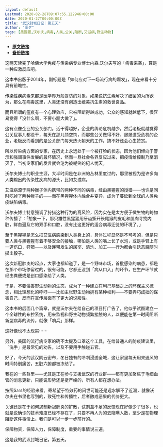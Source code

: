 ```yaml
---
layout: default
Lastmod: 2020-02-28T09:07:55.122946+00:00
date: 2020-01-27T00:00:00Z
title: "武汉封城日记｜第五天"
author: "阑夕"
tags: [黑猩猩,沃尔夫,病毒,人类,公关,阻断,艾滋病,野生动物]
---
```


* [**原文链接**](http://mp.weixin.qq.com/s?__biz=MjM5NzY2OTE2MQ==&mid=2652224466&idx=2&sn=c1b9c0dec7ba743dc0f1c2fbcc5e9d06&chksm=bd376b948a40e282e7904ef09be2849ad9e39176c9c56b3f356282de94f082e7f4da5db70dc8#rd)
* [**备份链接**](http://archive.today/219Rk)


这两天读完了哈佛大学免疫与传染病专业博士内森.沃尔夫写的「病毒来袭」，算是一种应激反应吧。

这本书出版于2014年，副标题是「如何应对下一场流行病的爆发」，现在来看十分具有前瞻性。

传染性疾病素来都是医学界万般提防的对象，如果说抗生素解决了细菌的为所欲为，那么在病毒这里，人类还没有创造出媲美抗生素的救世良品。

而且所谓的瘟疫有一个心理效应，它被阻断得越成功，公众的感知就越低下，很容易觉得「没什么啊，不要小题大做了」。

这有点像企业的公关部门，活干得越好，企业的舆论危机越少，然后老板就越觉得公关屁事儿都没干，每天在那儿领空饷，而那些公关做得不好、屡屡遭受危机的企业，老板反而看到的是公关部门每天热火朝天的工作，搞不好还会心生赞赏。

所以传染病方面的专家，在历史上永远处于一个被打脸的状态，因为他们倾向于警示和强调事件发展的最坏情况，然而一旦社会各界反应过来，把疫情给控制乃至消灭了，当初专家们的发言就会沦为被嘲笑的杞人忧天。

沃尔夫博士的职业生涯，大半时间是在非洲的丛林里度过的，那里被视为是许多向人类输出的传染性疾病的源头，比如艾滋病。

艾滋病源于两种猴子体内携带的两种不同的病毒，经由黑猩猩的授猎——也许是同时吃掉了两种猴子的——而在黑猩猩体内融合并变异，成为了蔓延到全球的人类免疫缺陷病毒。

沃尔夫博士特意强调了狩猎这种行为的高风险，因为实在是太方便于微生物的跨物种传播了：「想象一下，那只雄性黑猩猩用牙齿撕开长尾猴的皮毛和肌肉寻找内脏，鲜血遍及它的双手和口腔，没有比这更好的适合病毒迁徙的环境了。」

至于黑猩猩是怎么把艾滋病感染到人类身上的，具体过程显然是不可考的，但是只要人类与黑猩猩有着不够安全的接触，哪怕是人类的嘴上长了水泡，或是手臂上有一道伤口，狩猎——以及连带发生的屠宰、清洗、加工——行为都会引诱恶魔随时掷出骰子。

这次新冠肺炎的起点，大家也都知道了，是一个野味市场，首批感染的病患，都是在那个市场停留过的，很有可能，它都还没到「病从口入」的环节，在生产环节就经由粪便或是创口感染给了人类。

于是，不要侵害野生动物的生态，成为了一种建立在利己基础之上的环保主义概念，相比理想化的呼吁——比如主张野生动物拥有某种权利——不要弄巧成拙的谋害自己，反而在宣传层面有了更大的说服性。

这本书的后面几个篇章，就是沃尔夫在给自己的项目打广告了，他似乎试图建立一个全球性的布控系统，用来监视和野生动物频繁接触的人，以便能在第一时间阻断新型病毒的流传，就像「哨兵」那样。

这好像也不太现实⋯⋯

另外，美国的流行病专家的确不太提及口罩这个工具，在给普通人的防疫建议里，「洗手」是最常见的劝告，以及不要用手触碰五官。

好了，今天的武汉阴云密布，冬日独有的冷冽浸透全城，这让家里每天用来通风的时间特别痛苦，五脏六腑都被冻结了。

我在的一些群里——尤其是正在参与支援武汉的行业群——都有更加聚焦于毛细血管的消息更新，只能说形势还是挺严峻的，所有人都在想办法。

按照Sars的经验来看，寄希望于特效药的问世可能还是远水解不了近渴，就像沃尔夫在书里也写到的，致死性和传播性，后者酿成恶果的代价更大。

关键还是在于如何遏制新冠肺炎的扩散，试剂盒不足的反馈现在好像少了很多，也就是说确诊的技术难度已经不存在了，只要不再人为的去隐瞒人数，至少是在物理阻断这件事情上，我们是可以一步一步前行的。

保障物资，保障人力，保障制度，重要的事情说三遍。

这是我的武汉封城日记，第五天。

